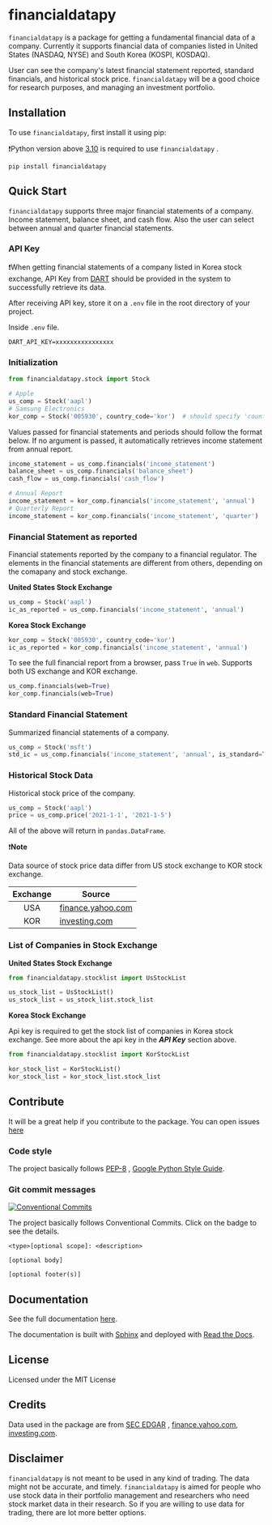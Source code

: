 # financialdatapy

`financialdatapy` is a package for getting a fundamental financial data of a company. Currently it supports financial
data of companies listed in United States (NASDAQ, NYSE) and South Korea (KOSPI, KOSDAQ).

User can see the company's latest financial statement reported, standard financials, and historical stock
price. `financialdatapy` will be a good choice for research purposes, and managing an investment portfolio.

## Installation

To use `financialdatapy`, first install it using pip:

❗Python version above [3.10](https://www.python.org/downloads/release/python-3100/) is required to use `financialdatapy`
.

```commandline
pip install financialdatapy
```

## Quick Start

`financialdatapy` supports three major financial statements of a company. Income statement, balance sheet, and cash
flow. Also the user can select between annual and quarter financial statements.

### API Key

❗When getting financial statements of a company listed in Korea stock exchange, API Key
from [DART](https://opendart.fss.or.kr/) should be provided in the system to successfully retrieve its data.

After receiving API key, store it on a `.env` file in the root directory of your project.

Inside `.env` file.

```
DART_API_KEY=xxxxxxxxxxxxxxxx
```

### Initialization

```python
from financialdatapy.stock import Stock

# Apple
us_comp = Stock('aapl')
# Samsung Electronics
kor_comp = Stock('005930', country_code='kor')  # should specify 'country_code' for stock exchange other than US
```

Values passed for financial statements and periods should follow the format below. If no argument is passed, it
automatically retrieves income statement from annual report.

```python
income_statement = us_comp.financials('income_statement')
balance_sheet = us_comp.financials('balance_sheet')
cash_flow = us_comp.financials('cash_flow')

# Annual Report
income_statement = kor_comp.financials('income_statement', 'annual')
# Quarterly Report
income_statement = kor_comp.financials('income_statement', 'quarter')
```

### Financial Statement as reported

Financial statements reported by the company to a financial regulator. The elements in the financial statements are
different from others, depending on the comapany and stock exchange.

**United States Stock Exchange**

```python
us_comp = Stock('aapl')
ic_as_reported = us_comp.financials('income_statement', 'annual')
```

**Korea Stock Exchange**

```python
kor_comp = Stock('005930', country_code='kor')
ic_as_reported = kor_comp.financials('income_statement', 'annual')
```

To see the full financial report from a browser, pass `True` in `web`. Supports both US exchange and KOR exchange.

```python
us_comp.financials(web=True)
kor_comp.financials(web=True)
```

### Standard Financial Statement

Summarized financial statements of a company.

```python
us_comp = Stock('msft')
std_ic = us_comp.financials('income_statement', 'annual', is_standard=True)
```

### Historical Stock Data

Historical stock price of the company.

```python
us_comp = Stock('aapl')
price = us_comp.price('2021-1-1', '2021-1-5')
```

All of the above will return in `pandas.DataFrame`.

❗️**Note**

Data source of stock price data differ from US stock exchange to KOR stock exchange.

| Exchange | Source                                          |
| :------: | ----------------------------------------------- |
|   USA    | [finance.yahoo.com](https://finance.yahoo.com/) |
|   KOR    | [investing.com](https://www.investing.com/)     |

### List of Companies in Stock Exchange

**United States Stock Exchange**

```python
from financialdatapy.stocklist import UsStockList

us_stock_list = UsStockList()
us_stock_list = us_stock_list.stock_list
```

**Korea Stock Exchange**

Api key is required to get the stock list of companies in Korea stock exchange. See more about the api key in the **_API
Key_** section above.

```python
from financialdatapy.stocklist import KorStockList

kor_stock_list = KorStockList()
kor_stock_list = kor_stock_list.stock_list
```

## Contribute

It will be a great help if you contribute to the package. You can open
issues [here](https://github.com/cho2ji/financialdatapy/issues)

### Code style

The project basically follows [PEP-8](https://www.python.org/dev/peps/pep-0008/>)
, [Google Python Style Guide](https://google.github.io/styleguide/pyguide.html).

### Git commit messages

[![Conventional Commits](https://img.shields.io/badge/Conventional%20Commits-1.0.0-yellow.svg)](https://conventionalcommits.org)

The project basically follows Conventional Commits. Click on the badge to see the details.

```
<type>[optional scope]: <description>

[optional body]

[optional footer(s)]
```

## Documentation

See the full documentation [here](https://financialdatapy.readthedocs.io/en/latest/).

The documentation is built with [Sphinx](https://www.sphinx-doc.org/en/master/index.html) and deployed
with [Read the Docs](https://readthedocs.org/).

## License

Licensed under the MIT License

## Credits

Data used in the package are from [SEC EDGAR](https://www.sec.gov/os/accessing-edgar-data)
, [finance.yahoo.com](https://finance.yahoo.com/), [investing.com](https://www.investing.com/).

## Disclaimer

`financialdatapy` is not meant to be used in any kind of trading. The data might not be accurate, and timely.
`financialdatapy` is aimed for people who use stock data in their portfolio management and researchers who need stock
market data in their research. So if you are willing to use data for trading, there are lot more better options.
